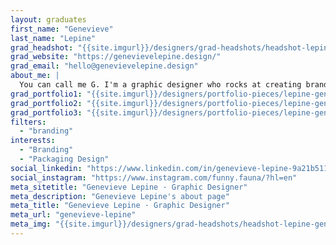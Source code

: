```yaml
---
layout: graduates
first_name: "Genevieve"
last_name: "Lepine"
grad_headshot: "{{site.imgurl}}/designers/grad-headshots/headshot-lepine-genevieve.jpg"
grad_website: "https://genevievelepine.design/"
grad_email: "hello@genevievelepine.design"
about_me: |
  You can call me G. I'm a graphic designer who rocks at creating brand identities. I'm also an abstract visual artist, a reformed policy wonk, and a part-time trivia quizmaster.
grad_portfolio1: "{{site.imgurl}}/designers/portfolio-pieces/lepine-genevieve-portfolio1.jpg"
grad_portfolio2: "{{site.imgurl}}/designers/portfolio-pieces/lepine-genevieve-portfolio2.jpg"
grad_portfolio3: "{{site.imgurl}}/designers/portfolio-pieces/lepine-genevieve-portfolio3.jpg"
filters:
  - "branding"
interests:
  - "Branding"
  - "Packaging Design"
social_linkedin: "https://www.linkedin.com/in/genevieve-lepine-9a21b511/"
social_instagram: "https://www.instagram.com/funny.fauna/?hl=en"
meta_sitetitle: "Genevieve Lepine · Graphic Designer"
meta_description: "Genevieve Lepine's about page"
meta_title: "Genevieve Lepine · Graphic Designer"
meta_url: "genevieve-lepine"
meta_img: "{{site.imgurl}}/designers/grad-headshots/headshot-lepine-genevieve.jpg"
---
```

